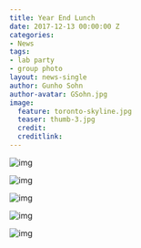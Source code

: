 ```yaml
---
title: Year End Lunch
date: 2017-12-13 00:00:00 Z
categories:
- News
tags:
- lab party
- group photo
layout: news-single
author: Gunho Sohn
author-avatar: GSohn.jpg
image:
  feature: toronto-skyline.jpg
  teaser: thumb-3.jpg
  credit: 
  creditlink: 
---
```


![img](https://lh3.googleusercontent.com/hjApXcK56d50DqKcyVRJrIGgW1M78MTxSdMQW7FNoaJdyMvEhvjGAwAmWvPlf7-whmpDI4jfIBHWVbOyAPGuLMJ4WzuY3VZGJ-AlSk9ftH6FKrSx9T3ulJSJ5J9qlyqLF66ifau1A4I6G8tqxvrG7btd_uRdICtvu3ATXMz9bz_NJoz02gAJtlNJ_fU7iDIo3keAIqcFyhhWqKb2qR-1Uovb9VLhzDePPv2-sLiBqe0KXkr_JdXXGKGxKBE_RD917ANms3YrfI0Z4syR627EulnSJGoPmATLT_gNoKdvaSFJWCy3slPgo5tM56MKhx5WueGQGqnYXs9bRG6jkdj1ZmvBxk36QJNhdg6ju6puRNH8XkoL3zC2kj72daV1YmueyxOKQ7OLyAUyPkuKZZ_o2Njat6ucJs8DXZI1NrEYMRYE2FGgW86o9mnDWsmi52Rloo1iGeaRVG8ABkY-BT30Y3pPAzte6TjuYCeaVwWG-GRz6Wc4c0t-KY8lXZWgyz2DChutdUsNZNYu-AYcNIpphsGOr7Nh22Nz7wkwRGePsQJeXXejxTr67Z68jer_N6xskOnMhR9kDu6grdQI8h6GoG0qnbcwBPJsgbKbIMzC=w1602-h1202-no)





![img](https://lh3.googleusercontent.com/qRFjHun2rlOfKi9fJZSnKX2sbVruexrymwDxRtlzNeYg1MKQosSYTQvRJOcPwPc-FQrA0w5qcTLbFGRR9lJKFdnCKoxHj2ohSRmzVpF59Sw1Elxdkvt4NFIjrf1MiCKQza6ve5WZwIG-aFSqauUCwbJronhNpZPob7jE0tNQkDTDQvqVQI9meK9Chzx9na35P9rNkmrUkFaZaWZPZX-GcLX81eE6eNLGSDZT0Fl5D22Ec33bB4HlYlrkNs8R6RfJK_uUFYbZmGTUxjIsj0q9A7dMBlgyz3uf6cEtrP0nCCrV2Ko5LCKbxS4gyHz7PwC6phISv8d1po9rczag5sq8IT42LopSWh7fA9A2w0nx1SPUwBT0AKv63O4bpgSYr81qN14gEvTOqQVFy4rUP6bUcV7tVeH__x_hnMrzwZh6yGFc7lov0TxhmFPzq7HsUnHGfNCwj5vmxIv3LtAGl_BPpOZh5qwUvOZtE32stjCGcvPMkN5zx1SwEUzPECp-F-A7SyjyDF5gbKYeyodC1HpHQ0g6TX6jmcYEpvO9IfHVuhQ_XvbmnhOAmFUikQ7852sTS_gkiq84e1vE61l4N66sWPf1yWti-wNTjGxb7tlJ=w1602-h1202-no)



![img](https://lh3.googleusercontent.com/Mi8cW4Bb0iGN4cedPL-QbdkPMl5ak7Gq-v4aQbN1hL1-_j_y71F4t4lsvi-yzpbdRU7iR4Rt8sX4EFBczHPvd8T7eSigviI2W3TuDb8Djp5MPKUX97kjUDQ7YEG8s5s3uU309ncgRQFOTyg9FVPbeW4D4JK6LMX6UsZRi32waceASgPZYK3tFoZE6GblZulhfp2t9FAg6Bx5FmuXfTFxSJOZzFfGPLhgrJLmcCt8s9vIscicATQ5YviQ4hZHYqWC-lAAgeVbZqsoIEeqkBlW1F4lJoCuHo3UsZ_RJOCybbwqtLf56KRSkkp9yKZZs2JpRVWPRDx2UXrjexlSRP-RS-kfkC5gSbzUht7svLVGsPWvPbI_6qMxxaj1IcxoRc6uv8g9hl8OzFyV1McbRXgGZfjcsQj-Pg409xDKsWmLAAKKqZRKT4nz_48lWuoer_AcwWVG1ok_3GlO_iIcExqZ_3jRydJUBYTi85m5Na3ZQyqs-AXNW0sHYzv7HuFpKBNFvVV-kEFUt-tGWavAEqrY-akpVXlf0rgWFmHaNvjCTGMrLBI3nCsBC5atRvp-Er7nYt0E0Yz11ghNE-1WOYrMSbeCIwDR8lZ5HT3BruJY=w1602-h1202-no)



![img](https://lh3.googleusercontent.com/jYQapNrsUSfajYVc8zNVIy8m8BULbl-UjTpHPt5tzv8yLUloMIkOEND3TXvbpLTLCCSPb9g2NF-PW7xOWzkTOrOPDOojxrT3fxl-iCZk38QuwqXpeFYvwwTUBiYArHFN2DzT-IqVfvf3woAvMU3B5YtEn1uJJp7znjb03pU9VGDxxd4VtD6s4hUcY1IoMjR0qMw86j0Hqg30VzoX83j3HO_7igCRO7RgzcdkmE0zhEqFHxNC3whGsQcC2YXNcbQGvwUjcbWx7XdTMaYh4aYo1e0zS0CE-Yto_PE1ds9gyubHlbbm9lnqTaAVC18XIrO_xqM4Eg0VPthW60xXbDIv8geWmIU2ayz23MSnNXfzupRJpw6rqSq-z6nnDeHZhEaeCbzUySZQbwPcASq-amfIlIRJQA2fAcQQ5yNHU7HJT_-cgMuxdKnfWH8vaCFoIDIy_HXjLzzf-kR0ne7vWZTFuFK6za-rU06P4rlHs3PBhWjwezFM-8I1KLkvovRFswprpQ8NzffSBmMEbAYS1HDYVv8do3UdJvcYH3R7h0QzD269HFAijQteTccXFhFZcBvZqcmx5Vb9gQRYNqaRH0g5_JF7oAXmmoj_0FZUIIUw=w1602-h1202-no)



![img](https://lh3.googleusercontent.com/ERCUfu_HhKBZIZbkMPXllyAw6yOt_gvuB_do_xDHTWRkByBQd8zgTKRG4_qt6sAJaq9RLuBdT94krGHg6DDVCXZdOGdTlu63WYlpdO5wTCeNQsIydYAK8P9lX6qBDiBsLYFzi7Ou7uoMpB1CU3Gvn8arAqQiR11ZwApQ2Yb-vQT0WNt6fCV1bd5PZqpg6M8AOJXefiZ4gNBvP76Zi0X_Rd_CwFvUFCxOuknbI7EWfN4Jc371Dij7mIwelJxROUJ5yqXXfCzsVx-un9Jio38vVlsRSziC64JctvcPfNiqb66sIgI6bpKx-D2GEcO3f-qMK1gOgvn-miD1crtrPa71ZQ4xtUR2zJ47nM84VJRwscOmbsDH0sw3mg-zHE9HwX9Roi-RtyTtA16p79tc67eK6Kgo3sablaxfzSXnUdqXdN52yzpFXRWEGKwov4f2i3nk0MDQeF6hrwsc74yiSY-m_uDAuy3QN40CBw83s1H01K1RqsV9WdVVMUpQP4qCc0gYfKSbaQH41O5TJVgeSLwJrFWJsBjVqrdVl-q44T3Jaen6AKb0XFSVFW_dD5i8RRojRgczfsFaHkDaGHd9M7ZjWPHDSXR4ATzFRY_ykXwZ=w1602-h1202-no)